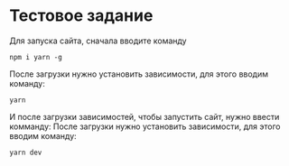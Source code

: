 # Тестовое задание

Для запуска сайта, сначала вводите команду

```
npm i yarn -g
```

После загрузки нужно установить зависимости, для этого вводим команду:

```
yarn
```

И после загрузки зависимостей, чтобы запустить сайт, нужно ввести комманду:
После загрузки нужно установить зависимости, для этого вводим команду:

```
yarn dev
```